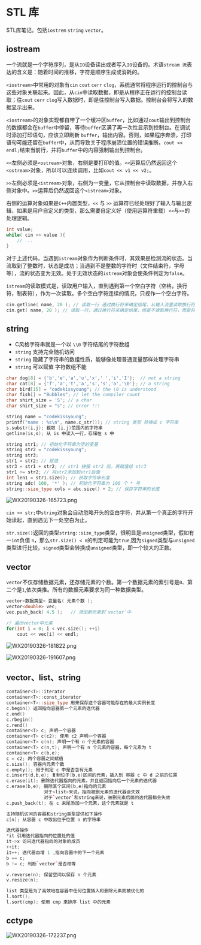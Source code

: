 # STL 库

STL库笔记。包括`iostrem` `string` `vector`。

## iostream

一个流就是一个字符序列，是从`IO`设备读出或者写入`IO`设备的。术语`stream 流`表达的含义是：随着时间的推移，字符是顺序生成或消耗的。

`<iostream>`中常用的对象有`cin` `cout` `cerr` `clog`，系统通常将程序运行的控制台与这些对象关联起来。因此，从`cin`中读取数据，即是从程序正在运行的控制台读取；往`cout` `cerr` `clog`写入数据时，即是往控制台写入数据。控制台会将写入的数据显示出来。

`<iostream>`的对象实现都自带了一个缓冲区`buffer`，比如通过`cout`输出到控制台的数据都会在`buffer`中停留，等待`buffer`区满了再一次性显示到控制台。在调试时添加打印语句，应该立即刷新 `buffer`，输出内容。否则，如果程序奔溃，打印语句可能还留在`buffer`中，从而导致关于程序崩溃位置的错误推断。`cout << endl;`结束当前行，并将`buffer`中的内容强制输出到控制台。

`<<`左侧必须是`<ostream>`对象，右侧是要打印的值。`<<`运算后仍然返回这个`<ostream>`对象，所以可以连续调用，比如`cout << v1 << v2;`。

`>>`左侧必须是`<istream>`对象，右侧为一变量，它从控制台中读取数据，并存入右侧对象中。`>>`运算后仍然返回这个`<istream>`对象。

右侧的运算对象如果是`C++`内置类型，`<<` 与 `>>` 运算符已经处理好了输入与输出逻辑，如果是用户自定义的类型，那么需要自定义好（使用运算符重载）`<<`与`>>`的处理逻辑。

```c++
int value;
while( cin >> value ){
    // ...
}
```

对于上述代码，当遇到`istream`对象作为判断条件时，其效果是检测流的状态。当流取到了整数时，状态是成功；当遇到不是整数的字符时（文件结束符，字母等），流的状态变为无效。处于无效状态的`istream`对象会使条件判定为`false`。

`istream`的读取模式是，读取用户输入，直到遇到第一个空白字符（空格，换行符，制表符），作为一次读取。多个空白字符连续的情况，只视作一个空白字符。

```c++
cin.getline( name, 20 ); // 读取一行 通过换行符来确定结尾，从输入流里读取换行符，但结果不保存换行符
cin.get( name, 20 ); // 读取一行，通过换行符来确定结尾，但是不读取换行符，而是将其留在输入缓冲中 
```

## string

- C风格字符串就是一个以 `\\0` 字符结尾的字符数组
- `string` 支持完全随机访问
- `string` 隐藏了字符串的数组性质，能够像处理普通变量那样处理字符串
- `string` 可以赋值 字符数组不能

```c++
char dog[8] = {'b','e','a','u','x',' ','i','I'};  // not a string
char cat[8] = {'f','a','t','a','s','s','a','\0'}; // a string
char bird[15] = "codekissyoung"; // the \0 is understood
char fish[] = "Bubbles"; // let the compiler count
char shirt_size = 'S'; // a char
char shirt_size = "s"; // error !!!

string name = "codekissyoung";
printf("name : %s\n", name.c_str()); // string 类型 转换成 c 字符串
s.substr(i,j); 截取 [i,j)范围内的字符串
getline(is,s); 从 is 中读入一行，存储在 s 中

string str1; // 初始化字符串为空的变量
string str2 = "codekissyoung";
string str3;
str1 = str2; // 赋值
str3 = str1 + str2; // str1 拼接 str2 后，再赋值给 str3
str1 += str2; // 将str2添加到str1后面
int len1 = str1.size(); // 获取字符串长度
string adc( 100, '*' ); // 初始化字符串为 100 个 * 号
string::size_type cols = abc.size() + 2; // 保存字符串的长度
```

![WX20190326-165723.png](https://i.loli.net/2019/03/26/5c99e98cdc3ee.png)

`cin >> str;`中`string`对象会自动忽略开头的空白字符，并从第一个真正的字符开始读起，直到遇见下一处空白为止。

`str.size()`返回的类型`string::size_type`类型，很明显是`unsigned`类型，假如有一`int`负值 `n`，那么`str.size() < n`的判定可能为`true`,因为`signed`类型与`unsigned`类型进行比较，`signed`类型会转换成`unsigned`类型，即一个较大的正数。

## vector

`vector`不仅存储数据元素，还存储元素的个数。第一个数据元素的索引号是`0`、第二个是`1`,依次类推。所有的数据元素要求为同一种数据类型。

```c++
vector<数据类型> 变量名( 元素个数 );
vector<double> vec;
vec.push_back( 4.5 );   // 添加新元素到`vector`中

// 遍历vector中元素
for(int i = 0; i < vec.size(); ++i)
    cout << vec[i] << endl;
```

![WX20190326-181822.png](https://i.loli.net/2019/03/26/5c99fc8227ca9.png)

![WX20190326-191607.png](https://i.loli.net/2019/03/26/5c9a0a0db94f0.png)


## vector、list、string

```c++
container<T>::iterator
container<T>::const_iterator
container<T>::size_type 用来保存这个容器可能存在的最大实例长度
c.begin() 返回指向容器第一个元素的迭代器
c.end()
c.rbegin()
c.rend()
container<T> c; 声明一个容器
container<T> c(c2); 使用 c2 声明一个容器
container<T> c(n); 声明一个有 n 个元素的容器
container<T> c(n,t); 声明一个有 n 个元素的容器，每个元素为 t
container<T> c(b,e);
c = c2; 两个容器之间赋值
c.size(); 容器内元素个数
c.empty(); 用于判定 c 中是否含有元素
c.insert(d,b,e); 复制位于[b,e)区间的元素，插入到 容器 c 中 d 之前的位置
c.erase(it); 删除迭代器指向的元素，并且返回指向后一个元素的迭代器
c.erase(b,e); 删除某个区间[b,e)指向的元素
              对于<list>来说，指向被删元素的迭代器会失效
              对于`vector`和string来说，被删元素后面的迭代器都会失效
c.push_back(t); 在 c 末尾添加一个元素，这个元素就是 t

支持随机访问的容器和string类型提供如下操作
c[n]; 从容器 c 中取出位于位置 n 的字符串

迭代器操作
*it 引用迭代器指向的位置处的值
it->x 访问迭代器指向的对象的成员
++it;
it++; 迭代器自增 1 ,指向容器中的下一个元素
b == c;
b != c; 判断`vector`是否相等

v.reverse(n); 保留空间以保存 n 个元素
v.resize(n);

list 类型是为了高效地在容器中任何位置插入和删除元素而被优化的
l.sort();
l.sort(cmp); 使用 cmp 来排序 list 中的元素
```

## cctype

![WX20190326-172237.png](https://i.loli.net/2019/03/26/5c99ef7b19f5b.png)